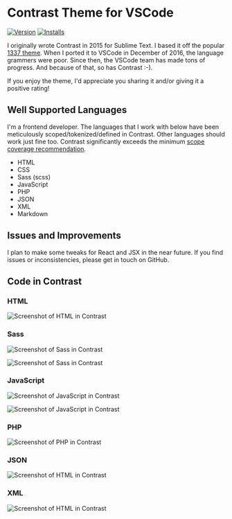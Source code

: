 # Contrast Theme for VSCode

[![Version](https://vsmarketplacebadge.apphb.com/version-short/johndugan.contrast-theme.svg)](https://marketplace.visualstudio.com/items?itemName=johndugan.contrast-theme) [![Installs](https://vsmarketplacebadge.apphb.com/installs/johndugan.contrast-theme.svg)](https://marketplace.visualstudio.com/items?itemName=johndugan.contrast-theme)

I originally wrote Contrast in 2015 for Sublime Text. I based it off the popular [1337 theme](https://colorsublime.github.io/themes/1337/). When I ported it to VSCode in December of 2016, the language grammers were poor. Since then, the VSCode team has made tons of progress. And because of that, so has Contrast :-).

If you enjoy the theme, I'd appreciate you sharing it and/or giving it a positive rating!

## Well Supported Languages

I'm a frontend developer. The languages that I work with below have been meticulously scoped/tokenized/defined in Contrast. Other languages should work just fine too. Contrast significantly exceeds the minimum [scope coverage recommendation](https://www.sublimetext.com/docs/3/scope_naming.html#color_schemes).

- HTML
- CSS
- Sass (scss)
- JavaScript
- PHP
- JSON
- XML
- Markdown

## Issues and Improvements

I plan to make some tweaks for React and JSX in the near future. If you find issues or inconsistencies, please get in touch on GitHub.

## Code in Contrast

### HTML

![Screenshot of HTML in Contrast](images/html_01.png?raw=true "HTML in Contrast")

### Sass

![Screenshot of Sass in Contrast](images/sass_01.png?raw=true "Sass in Contrast")

![Screenshot of Sass in Contrast](images/sass_02.png?raw=true "Sass in Contrast")

### JavaScript

![Screenshot of JavaScript in Contrast](images/javascript_01.png?raw=true "JavaScript in Contrast")

![Screenshot of JavaScript in Contrast](images/javascript_02.png?raw=true "JavaScript in Contrast")

### PHP

![Screenshot of PHP in Contrast](images/php_01.png?raw=true "PHP in Contrast")

### JSON

![Screenshot of HTML in Contrast](images/json_01.png?raw=true "HTML in Contrast")

### XML

![Screenshot of HTML in Contrast](images/xml_01.png?raw=true "HTML in Contrast")
